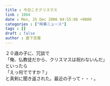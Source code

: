 ```yaml
---
title : 今日こそクリスマス
link : 1064
date : Mon, 25 Dec 2006 04:55:06 +0000
categories : ["時事ニュース"]
tags : []
draft : false
author : 倉下忠憲
---
```


２０歳の子に、冗談で<BR>「俺、仏教徒だから、クリスマスは祝わないんだ」<BR>といったら<BR>「えっ何でですか？」<BR>と真剣に聞き返された。最近の子って・・・。<br><br>
